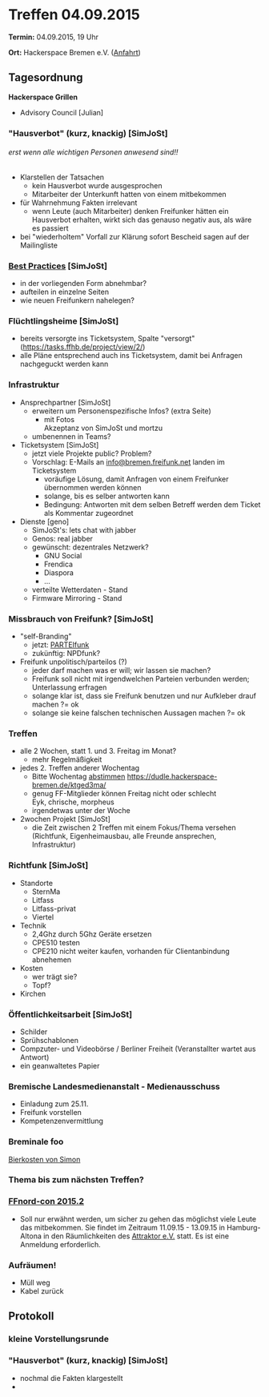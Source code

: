 # Treffen 04.09.2015

**Termin:** 04.09.2015, 19 Uhr

**Ort:** Hackerspace Bremen e.V. ([Anfahrt](https://www.hackerspace-bremen.de/anfahrt/))

## Tagesordnung

**Hackerspace Grillen**

* Advisory Council [Julian]

### "Hausverbot" (kurz, knackig) [SimJoSt]
###### erst wenn alle wichtigen Personen anwesend sind!!
* Klarstellen der Tatsachen
  * kein Hausverbot wurde ausgesprochen
  * Mitarbeiter der Unterkunft hatten von einem mitbekommen
* für Wahrnehmung Fakten irrelevant
  * wenn Leute (auch Mitarbeiter) denken Freifunker hätten ein Hausverbot erhalten, wirkt sich das genauso negativ aus, als wäre es passiert
* bei "wiederholtem" Vorfall zur Klärung sofort Bescheid sagen auf der Mailingliste

### [Best Practices](http://wiki.bremen.freifunk.net/Anleitungen/Best-Practices) [SimJoSt]
  * in der vorliegenden Form abnehmbar?
  * aufteilen in einzelne Seiten
  * wie neuen Freifunkern nahelegen?

### Flüchtlingsheime [SimJoSt]
* bereits versorgte ins Ticketsystem, Spalte "versorgt" (https://tasks.ffhb.de/project/view/2/)
* alle Pläne entsprechend auch ins Ticketsystem, damit bei Anfragen nachgeguckt werden kann

### Infrastruktur
* Ansprechpartner [SimJoSt]
  * erweitern um Personenspezifische Infos? (extra Seite)
      * mit Fotos  
        Akzeptanz von SimJoSt und mortzu
  * umbenennen in Teams?
* Ticketsystem [SimJoSt]
  * jetzt viele Projekte public? Problem?
  * Vorschlag: E-Mails an info@bremen.freifunk.net landen im Ticketsystem
      * voräufige Lösung, damit Anfragen von einem Freifunker übernommen werden können
      * solange, bis es selber antworten kann
      * Bedingung: Antworten mit dem selben Betreff werden dem Ticket als Kommentar zugeordnet
* Dienste [geno]
  *   SimJoSt's:  lets chat with jabber
  *   Genos:      real jabber
  *   gewünscht: dezentrales Netzwerk?
      *   GNU Social
      *   Frendica
      *   Diaspora
      *   ...
  * verteilte Wetterdaten - Stand
  * Firmware Mirroring - Stand

### Missbrauch von Freifunk? [SimJoSt]
* "self-Branding"
  * jetzt: [PARTEIfunk](https://www.facebook.com/groups/871278746289292/)
  * zukünftig: NPDfunk?
* Freifunk unpolitisch/parteilos (?)
  * jeder darf machen was er will; wir lassen sie machen?
  * Freifunk soll nicht mit irgendwelchen Parteien verbunden werden; Unterlassung erfragen
  * solange klar ist, dass sie Freifunk benutzen und nur Aufkleber drauf machen ?= ok
  * solange sie keine falschen technischen Aussagen machen ?= ok

### Treffen
* alle 2 Wochen, statt 1. und 3. Freitag im Monat?
  * mehr Regelmäßigkeit
* jedes 2. Treffen anderer Wochentag
  * Bitte Wochentag [abstimmen](https://dudle.hackerspace-bremen.de/ktged3ma/) https://dudle.hackerspace-bremen.de/ktged3ma/ 
  * genug FF-Mitglieder können Freitag nicht oder schlecht  
    Eyk, chrische, morpheus
  * irgendetwas unter der Woche
* 2wochen Projekt [SimJoSt]
  * die Zeit zwischen 2 Treffen mit einem Fokus/Thema versehen (Richtfunk, Eigenheimausbau, alle Freunde ansprechen, Infrastruktur)

### Richtfunk [SimJoSt]
* Standorte
  * SternMa
  * Litfass
  * Litfass-privat
  * Viertel
* Technik
  * 2,4Ghz durch 5Ghz Geräte ersetzen
  * CPE510 testen
  * CPE210 nicht weiter kaufen, vorhanden für Clientanbindung abnehemen
* Kosten
  * wer trägt sie?
  * Topf?
* Kirchen
### Öffentlichkeitsarbeit [SimJoSt]
* Schilder
* Sprühschablonen
* Compzuter- und Videobörse / Berliner Freiheit (Veranstallter wartet aus Antwort)
* ein geanwaltetes Papier

### Bremische Landesmedienanstalt - Medienausschuss
* Einladung zum 25.11.
* Freifunk vorstellen
* Kompetenzenvermittlung

### Breminale foo
[Bierkosten von Simon](https://dudle.hackerspace-bremen.de/FFHB-Breminale-Biergeld/)

### Thema bis zum nächsten Treffen?

### [FFnord-con 2015.2](http://ffnord.net)
* Soll nur erwähnt werden, um sicher zu gehen das möglichst viele Leute das mitbekommen. Sie findet im Zeitraum 11.09.15 - 13.09.15 in Hamburg-Altona in den Räumlichkeiten des [Attraktor e.V.](https://blog.attraktor.org/) statt. Es ist eine Anmeldung erforderlich.

### Aufräumen!
* Müll weg
* Kabel zurück

## Protokoll
### kleine Vorstellungsrunde

### "Hausverbot" (kurz, knackig) [SimJoSt]
* nochmal die Fakten klargestellt
* 